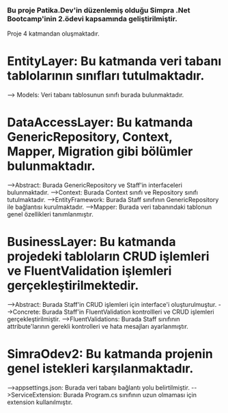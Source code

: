 <h3>Bu proje Patika.Dev'in düzenlemiş olduğu Simpra .Net Bootcamp'inin 2.ödevi kapsamında geliştirilmiştir.</h3>

Proje 4 katmandan oluşmaktadır.

<h1>EntityLayer: Bu katmanda veri tabanı tablolarının sınıfları tutulmaktadır.</h1>

--> Models: Veri tabanı tablosunun sınıfı burada bulunmaktadır.

<h1>DataAccessLayer: Bu katmanda GenericRepository, Context, Mapper, Migration gibi bölümler bulunmaktadır.</h1>

-->Abstract: Burada GenericRepository ve Staff'in interfaceleri bulunmaktadır.
-->Context: Burada Context sınıfı ve Repository sınıfı tutulmaktadır. 
-->EntityFramework: Burada Staff sınıfının GenericRepository ile bağlantısı kurulmaktadır.
-->Mapper: Burada veri tabanındaki tablonun genel özellikleri tanımlanmıştır.

<h1>BusinessLayer: Bu katmanda projedeki tabloların CRUD işlemleri ve FluentValidation işlemleri gerçekleştirilmektedir.</h1>

-->Abstract: Burada Staff'in CRUD işlemleri için interface'i oluşturulmuştur.
-->Concrete: Burada Staff'in FluentValidation kontrollleri ve CRUD işlemleri gerçekleştirilmiştir.
-->FluentValidations: Burada Staff sınıfının attribute'larının gerekli kontrolleri ve hata mesajları ayarlanmıştır.

<h1>SimraOdev2: Bu katmanda projenin genel istekleri karşılanmaktadır.</h1>

-->appsettings.json: Burada veri tabanı bağlantı yolu belirtilmiştir.
-->ServiceExtension: Burada Program.cs sınıfının uzun olmaması için extension kullanılmıştır.
